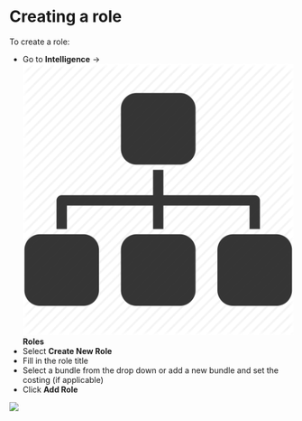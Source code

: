 # Creating a role

To create a role:

* Go to **Intelligence** -&gt; ![Image Placeholder](../../.gitbook/assets/roles%20%281%29.png)**Roles**
* Select **Create New Role**
* Fill in the role title
* Select a bundle from the drop down or add a new bundle and set the costing \(if applicable\)
* Click **Add Role**

![](../../.gitbook/assets/creating-a-role.gif)

